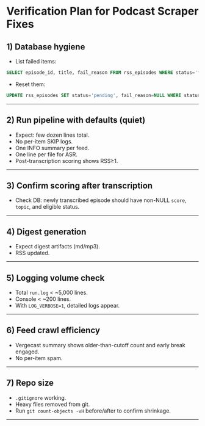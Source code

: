 # Verification Plan for Podcast Scraper Fixes

## 1) Database hygiene
- List failed items:
```sql
SELECT episode_id, title, fail_reason FROM rss_episodes WHERE status='failed';
```
- Reset them:
```sql
UPDATE rss_episodes SET status='pending', fail_reason=NULL WHERE status='failed';
```

---

## 2) Run pipeline with defaults (quiet)
- Expect: few dozen lines total.
- No per-item SKIP logs.
- One INFO summary per feed.
- One line per file for ASR.
- Post-transcription scoring shows RSS≥1.

---

## 3) Confirm scoring after transcription
- Check DB: newly transcribed episode should have non-NULL `score`, `topic`, and eligible status.

---

## 4) Digest generation
- Expect digest artifacts (md/mp3).
- RSS updated.

---

## 5) Logging volume check
- Total `run.log` < ~5,000 lines.
- Console < ~200 lines.
- With `LOG_VERBOSE=1`, detailed logs appear.

---

## 6) Feed crawl efficiency
- Vergecast summary shows older-than-cutoff count and early break engaged.
- No per-item spam.

---

## 7) Repo size
- `.gitignore` working.
- Heavy files removed from git.
- Run `git count-objects -vH` before/after to confirm shrinkage.

---
